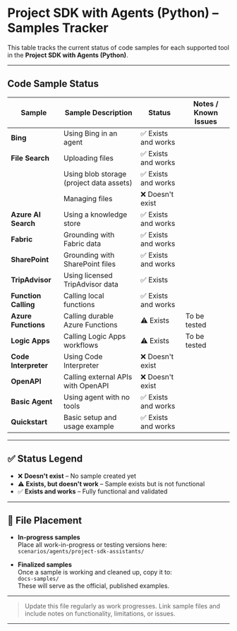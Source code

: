 # Project SDK with Agents (Python) – Samples Tracker

This table tracks the current status of code samples for each supported tool in the **Project SDK with Agents (Python)**.

---

## Code Sample Status

| Sample               | Sample Description                               | Status                  | Notes / Known Issues                       |
|--------------------|--------------------------------------------------|--------------------------|--------------------------------------------|
| **Bing**           | Using Bing in an agent                           | ✅ Exists and works          |                                            |
| **File Search**    | Uploading files                                  | ✅ Exists and works          |                                            |
|                    | Using blob storage (project data assets)         | ✅ Exists and works          |                                            |
|                    | Managing files                                   | ❌ Doesn't exist          |                                            |
| **Azure AI Search**| Using a knowledge store                          | ✅ Exists and works          |                                            |
| **Fabric**         | Grounding with Fabric data                       | ✅ Exists and works          |                                            |
| **SharePoint**     | Grounding with SharePoint files                  | ✅ Exists and works           |                                            |
| **TripAdvisor**    | Using licensed TripAdvisor data                  | ✅ Exists          |                                            |
| **Function Calling**| Calling local functions                         | ✅ Exists and works  |                                            |
| **Azure Functions**| Calling durable Azure Functions                  | ⚠️ Exists          |       To be tested                                     |
| **Logic Apps**     | Calling Logic Apps workflows                     | ⚠️ Exists          |       To be tested                                     |
| **Code Interpreter**| Using Code Interpreter                          | ❌ Doesn't exist          |                                            |
| **OpenAPI**        | Calling external APIs with OpenAPI               | ❌ Doesn't exist          |                                            |
| **Basic Agent**    | Using agent with no tools                        | ✅ Exists and works        |                                            |
| **Quickstart**     | Basic setup and usage example                    | ✅ Exists and works        |                                            |

---

## ✅ Status Legend

- ❌ **Doesn't exist** – No sample created yet  
- ⚠️ **Exists, but doesn't work** – Sample exists but is not functional  
- ✅ **Exists and works** – Fully functional and validated

---

## 📁 File Placement

- **In-progress samples**  
  Place all work-in-progress or testing versions here:  
  `scenarios/agents/project-sdk-assistants/`

- **Finalized samples**  
  Once a sample is working and cleaned up, copy it to:  
  `docs-samples/`  
  These will serve as the official, published examples.

---

> Update this file regularly as work progresses. Link sample files and include notes on functionality, limitations, or issues.

---